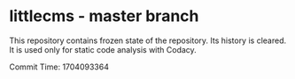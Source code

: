 # littlecms - master branch

This repository contains frozen state of the repository.
Its history is cleared. It is used only for static code
analysis with Codacy.

Commit Time: 1704093364